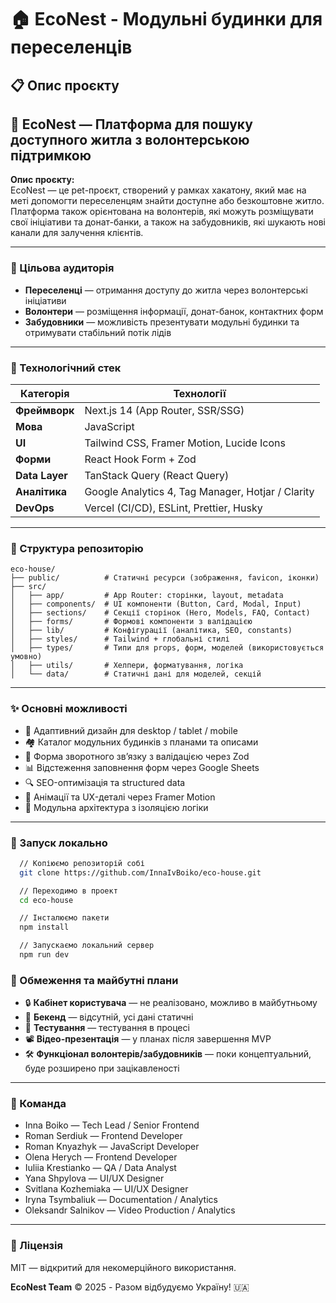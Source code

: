 # 🏠 EcoNest - Модульні будинки для переселенців

## 📋 Опис проєкту

## 🏡 EcoNest — Платформа для пошуку доступного житла з волонтерською підтримкою

**Опис проєкту:**  
EcoNest — це pet-проєкт, створений у рамках хакатону, який має на меті допомогти переселенцям знайти доступне або
безкоштовне житло. Платформа також орієнтована на волонтерів, які можуть розміщувати свої ініціативи та донат-банки, а
також на забудовників, які шукають нові канали для залучення клієнтів.

---

### 🎯 Цільова аудиторія

- **Переселенці** — отримання доступу до житла через волонтерські ініціативи
- **Волонтери** — розміщення інформації, донат-банок, контактних форм
- **Забудовники** — можливість презентувати модульні будинки та отримувати стабільний потік лідів

---

### 🔧 Технологічний стек

| Категорія      | Технології                                        |
| -------------- | ------------------------------------------------- |
| **Фреймворк**  | Next.js 14 (App Router, SSR/SSG)                  |
| **Мова**       | JavaScript                                        |
| **UI**         | Tailwind CSS, Framer Motion, Lucide Icons         |
| **Форми**      | React Hook Form + Zod                             |
| **Data Layer** | TanStack Query (React Query)                      |
| **Аналітика**  | Google Analytics 4, Tag Manager, Hotjar / Clarity |
| **DevOps**     | Vercel (CI/CD), ESLint, Prettier, Husky           |

---

### 📁 Структура репозиторію

```
eco-house/
├── public/          # Статичні ресурси (зображення, favicon, іконки)
├── src/
│   ├── app/         # App Router: сторінки, layout, metadata
│   ├── components/  # UI компоненти (Button, Card, Modal, Input)
│   ├── sections/    # Секції сторінок (Hero, Models, FAQ, Contact)
│   ├── forms/       # Формові компоненти з валідацією
│   ├── lib/         # Конфігурації (аналітика, SEO, constants)
│   ├── styles/      # Tailwind + глобальні стилі
│   ├── types/       # Типи для props, форм, моделей (використовується умовно)
│   ├── utils/       # Хелпери, форматування, логіка
│   └── data/        # Статичні дані для моделей, секцій
```

---

### ✨ Основні можливості

- 📱 Адаптивний дизайн для desktop / tablet / mobile
- 🏘️ Каталог модульних будинків з планами та описами
- 📩 Форма зворотного зв’язку з валідацією через Zod
- 📊 Відстеження заповнення форм через Google Sheets
- 🔍 SEO-оптимізація та structured data
- 🎨 Анімації та UX-деталі через Framer Motion
- 🧩 Модульна архітектура з ізоляцією логіки

---

### 🚀 Запуск локально

```bash
  // Копіюємо репозиторій собі
  git clone https://github.com/InnaIvBoiko/eco-house.git

  // Переходимо в проект
  cd eco-house

  // Інсталюємо пакети
  npm install

  // Запускаємо локальний сервер
  npm run dev

```

### 📌 Обмеження та майбутні плани

- 🔒 **Кабінет користувача** — не реалізовано, можливо в майбутньому
- 🧠 **Бекенд** — відсутній, усі дані статичні
- 🧪 **Тестування** — тестування в процесі
- 📽️ **Відео-презентація** — у планах після завершення MVP
- 🛠️ **Функціонал волонтерів/забудовників** — поки концептуальний, буде розширено при зацікавленості

---

### 👥 Команда

- Inna Boiko — Tech Lead / Senior Frontend
- Roman Serdiuk — Frontend Developer
- Roman Knyazhyk — JavaScript Developer
- Olena Herych — Frontend Developer
- Iuliia Krestianko — QA / Data Analyst
- Yana Shpylova — UI/UX Designer
- Svitlana Kozhemiaka — UI/UX Designer
- Iryna Tsymbaliuk — Documentation / Analytics
- Oleksandr Salnikov — Video Production / Analytics

---

### 📄 Ліцензія

MIT — відкритий для некомерційного використання.

**EcoNest Team** © 2025 - Разом відбудуємо Україну! 🇺🇦

